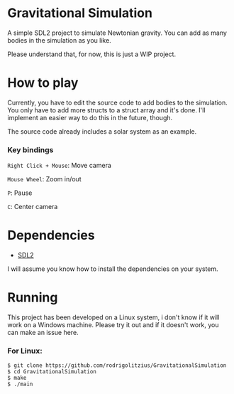 # Gravitational Simulation
A simple SDL2 project to simulate Newtonian gravity. You can add as many bodies in the simulation as you like.

Please understand that, for now, this is just a WIP project.

# How to play
Currently, you have to edit the source code to add bodies to the simulation. You only have to add more structs to a struct array and it's done. I'll implement an easier way to do this in the future, though.

The source code already includes a solar system as an example.

### Key bindings
`Right Click + Mouse`: Move camera

`Mouse Wheel`: Zoom in/out

`P`: Pause

`C`: Center camera

# Dependencies
- [SDL2](https://www.libsdl.org/)

I will assume you know how to install the dependencies on your system.

# Running
This project has been developed on a Linux system, i don't know if it will work on a Windows machine. Please try it out and if it doesn't work, you can make an issue here.

### For Linux:
```
$ git clone https://github.com/rodrigolitzius/GravitationalSimulation
$ cd GravitationalSimulation
$ make
$ ./main
```
